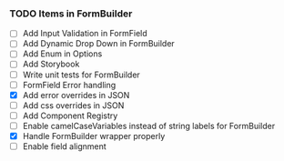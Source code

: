 ### TODO Items in FormBuilder

- [ ] Add Input Validation in FormField
- [ ] Add Dynamic Drop Down in FormBuilder
- [ ] Add Enum in Options
- [ ] Add Storybook
- [ ] Write unit tests for FormBuilder
- [ ] FormField Error handling
- [X] Add error overrides in JSON
- [ ] Add css overrides in JSON
- [ ] Add Component Registry
- [ ] Enable camelCaseVariables instead of string labels for FormBuilder
- [X] Handle FormBuilder wrapper properly
- [ ] Enable field alignment
